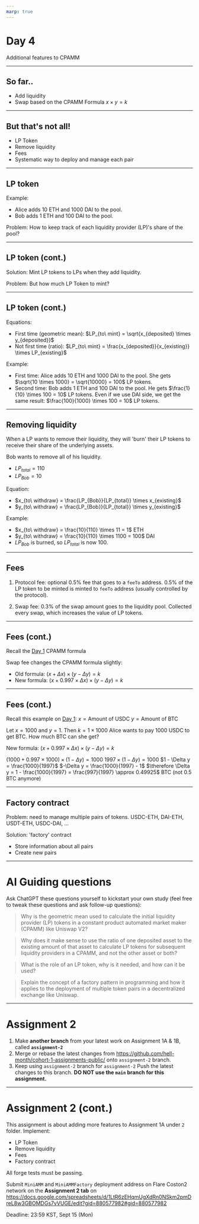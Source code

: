 ```yaml
---
marp: true
---
```


# Day 4

Additional features to CPAMM

---

## So far..

- Add liquidity
- Swap based on the CPAMM Formula $x \times y = k$

---

## But that's not all!

- LP Token
- Remove liquidity
- Fees
- Systematic way to deploy and manage each pair

---

## LP token

Example: 
- Alice adds 10 ETH and 1000 DAI to the pool.
- Bob adds 1 ETH and 100 DAI to the pool.

Problem: 
How to keep track of each liquidity provider (LP)'s share of the pool?

---

## LP token (cont.)

Solution:
Mint LP tokens to LPs when they add liquidity.

Problem:
But how much LP Token to mint?

---

## LP token (cont.)

Equations:
- First time (geometric mean): $LP_{to\ mint} = \sqrt{x_{deposited} \times y_{deposited}}$
- Not first time (ratio): $LP_{to\ mint} = \frac{x_{deposited}}{x_{existing}} \times LP_{existing}$

Example:
- First time: Alice adds 10 ETH and 1000 DAI to the pool. She gets $\sqrt{10 \times 1000} = \sqrt{10000} = 100$ LP tokens.
- Second time: Bob adds 1 ETH and 100 DAI to the pool. He gets $\frac{1}{10} \times 100 = 10$ LP tokens. Even if we use DAI side, we get the same result: $\frac{100}{1000} \times 100 = 10$ LP tokens.

---
<style scoped>
section {
  font-size: 22px;
}
</style>

## Removing liquidity

When a LP wants to remove their liquidity, they will 'burn' their LP tokens to receive their share of the underlying assets.

Bob wants to remove all of his liquidity.
- $LP_{total} = 110$
- $LP_{Bob} = 10$

Equation:
- $x_{to\ withdraw} = \frac{LP_{Bob}}{LP_{total}} \times x_{existing}$
- $y_{to\ withdraw} = \frac{LP_{Bob}}{LP_{total}} \times y_{existing}$

Example:
- $x_{to\ withdraw} = \frac{10}{110} \times 11 = 1$ ETH
- $y_{to\ withdraw} = \frac{10}{110} \times 1100 = 100$ DAI
- $LP_{Bob}$ is burned, so $LP_{total}$ is now 100.

---

## Fees

1. Protocol fee: optional 0.5% fee that goes to a `feeTo` address.
    0.5% of the LP token to be minted is minted to `feeTo` address (usually controlled by the protocol).

1. Swap fee: 0.3% of the swap amount goes to the liquidity pool.
    Collected every swap, which increases the value of LP tokens.

---

## Fees (cont.)

Recall the [Day 1](./Day1.md) CPAMM formula

Swap fee changes the CPAMM formula slightly:
- Old formula: $(x + \Delta x) \times (y - \Delta y) = k$
- New formula: $(x + 0.997 \times \Delta x) \times (y - \Delta y) = k$

---

## Fees (cont.)

Recall this example on [Day 1](./Day1.md):
$x = \text{Amount of USDC}$
$y = \text{Amount of BTC}$

Let $x = 1000$ and $y = 1$. Then $k = 1 \times 1000$
Alice wants to pay 1000 USDC to get BTC. How much BTC can she get?

New formula: $(x + 0.997 \times \Delta x) \times (y - \Delta y) = k$

$(1000 + 0.997 \times 1000) \times (1 - \Delta y) = 1000$
$1997 \times (1 - \Delta y) = 1000$
$1 - \Delta y = \frac{1000}{1997}$
$-\Delta y = \frac{1000}{1997} - 1$
$\therefore \Delta y = 1 - \frac{1000}{1997} = \frac{997}{1997} \approx 0.49925$ BTC (not 0.5 BTC anymore)

---

## Factory contract

Problem: need to manage multiple pairs of tokens.
USDC-ETH, DAI-ETH, USDT-ETH, USDC-DAI, ...

Solution: 'factory' contract
- Store information about all pairs
- Create new pairs

---

# AI Guiding questions
<style scoped>
section {
  font-size: 21px;
}
</style>
Ask ChatGPT these questions yourself to kickstart your own study (feel free to tweak these questions and ask follow-up questions):

> Why is the geometric mean used to calculate the initial liquidity provider (LP) tokens in a constant product automated market maker (CPAMM) like Uniswap V2?

> Why does it make sense to use the ratio of one deposited asset to the existing amount of that asset to calculate LP tokens for subsequent liquidity providers in a CPAMM, and not the other asset or both?

> What is the role of an LP token, why is it needed, and how can it be used?

> Explain the concept of a factory pattern in programming and how it applies to the deployment of multiple token pairs in a decentralized exchange like Uniswap.

---

# Assignment 2

1. Make **another branch** from your latest work on Assignment 1A & 1B, called **`assignment-2`**
2. Merge or rebase the latest changes from https://github.com/hell-month/cohort-1-assignments-public/ onto `assignment-2` branch.
3. Keep using `assignment-2` branch for `assignment-2` Push the latest changes to this branch. **DO NOT use the `main` branch for this assignment.**

---
<style scoped>
section {
  font-size: 21px;
}
</style>

# Assignment 2 (cont.)

This assignment is about adding more features to Assignment 1A under `2` folder. Implement:
- LP Token
- Remove liquidity
- Fees
- Factory contract

All forge tests must be passing.

Submit `MiniAMM` and `MiniAMMFactory` deployment address on Flare Coston2 network on the **Assignment 2 tab** on https://docs.google.com/spreadsheets/d/1LtR6zEHqmUgXdRn0NSkm2pmDreL8w3GBOMDGs7vVUGE/edit?gid=880577982#gid=880577982

Deadline: 23:59 KST, Sept 15 (Mon)
